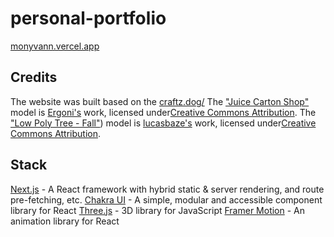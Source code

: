 # personal-portfolio
[monyvann.vercel.app](https://monyvann.vercel.app/)

## Credits
The website was built based on the [craftz.dog/](https://www.craftz.dog/)
The ["Juice Carton Shop"](https://sketchfab.com/3d-models/juice-carton-shop-537db214710c4968a919a3c40ee6d18f) model is  [Ergoni's](https://sketchfab.com/Ergoni) work, licensed under[Creative Commons Attribution](http://creativecommons.org/licenses/by/4.0/).
The ["Low Poly Tree - Fall"](https://sketchfab.com/3d-models/low-poly-tree-fall-25d7e3bc78dc4813afc59a401736c91c)) model is  [lucasbaze's](https://sketchfab.com/Ergoni) work, licensed under[Creative Commons Attribution](http://creativecommons.org/licenses/by/4.0/).

## Stack
[Next.js](https://nextjs.org/) - A React framework with hybrid static & server rendering, and route pre-fetching, etc.
[Chakra UI](https://chakra-ui.com/getting-started/nextjs-guide) - A simple, modular and accessible component library for React
[Three.js](https://threejs.org/) - 3D library for JavaScript
[Framer Motion](https://www.framer.com/?utm_source=google&utm_medium=adwords&utm_campaign=TW-WW-All-GS-UA-Traffic-20190326-Brand.Bmm_WW-All-GS-KEY-x-1399-Brand.Bmm-Framer&gad=1&gclid=CjwKCAjwxaanBhBQEiwA84TVXPzYI-XeIyRIoFTyP3hW0whAsvR3X0n_szIJJamgaE1YEETT9xtNeRoC0QMQAvD_BwE) - An animation library for React

